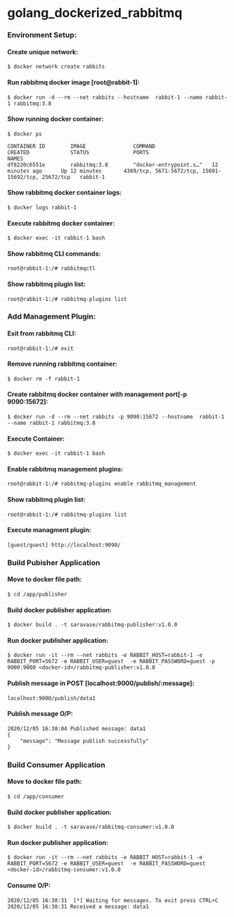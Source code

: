 # golang_dockerized_rabbitmq

### Environment Setup:

#### Create unique network:
    $ docker network create rabbits

#### Run rabbitmq docker image [root@rabbit-1]: 
    $ docker run -d --rm --net rabbits --hostname  rabbit-1 --name rabbit-1 rabbitmq:3.8

#### Show running docker container:
    $ docker ps

    CONTAINER ID        IMAGE               COMMAND                  CREATED             STATUS              PORTS                                                 NAMES
    df8220c6551e        rabbitmq:3.8        "docker-entrypoint.s…"   12 minutes ago      Up 12 minutes       4369/tcp, 5671-5672/tcp, 15691-15692/tcp, 25672/tcp   rabbit-1

#### Show rabbitmq docker container logs:
    $ docker logs rabbit-1

#### Execute rabbitmq docker container:
    $ docker exec -it rabbit-1 bash

#### Show rabbitmq CLI commands:
    root@rabbit-1:/# rabbitmqctl

#### Show rabbitmq plugin list:
    root@rabbit-1:/# rabbitmq-plugins list

### Add Management Plugin:

#### Exit from rabbitmq CLI:
    root@rabbit-1:/# exit

#### Remove running rabbitmq container:
    $ docker rm -f rabbit-1

#### Create rabbitmq docker container with management port[-p 9090:15672]:
    $ docker run -d --rm --net rabbits -p 9090:15672 --hostname  rabbit-1 --name rabbit-1 rabbitmq:3.8

#### Execute Container:
    $ docker exec -it rabbit-1 bash

#### Enable rabbitmq management plugins:
    root@rabbit-1:/# rabbitmq-plugins enable rabbitmq_management

#### Show rabbitmq plugin list:
    root@rabbit-1:/# rabbitmq-plugins list

#### Execute managment plugin:
    [guest/guest] http://localhost:9090/

### Build Pubisher Application

#### Move to docker file path:
    $ cd /app/publisher

#### Build docker publisher application:
    $ docker build . -t saravase/rabbitmq-publisher:v1.0.0

#### Run docker publisher application:
    $ docker run -it --rm --net rabbits -e RABBIT_HOST=rabbit-1 -e RABBIT_PORT=5672 -e RABBIT_USER=guest  -e RABBIT_PASSWORD=guest -p 9000:9000 <docker-id>/rabbitmq-publisher:v1.0.0

#### Publish message in POST [localhost:9000/publish/:message]:
    localhost:9000/publish/data1

#### Publish message O/P:
    2020/12/05 16:38:04 Published message: data1
    {
        "message": "Message publish successfully"
    }

### Build Consumer Application

#### Move to docker file path:
    $ cd /app/consumer

#### Build docker publisher application:
    $ docker build . -t saravase/rabbitmq-consumer:v1.0.0

#### Run docker publisher application:
    $ docker run -it --rm --net rabbits -e RABBIT_HOST=rabbit-1 -e RABBIT_PORT=5672 -e RABBIT_USER=guest  -e RABBIT_PASSWORD=guest <docker-id>/rabbitmq-consumer:v1.0.0

#### Consume O/P:
    2020/12/05 16:38:31  [*] Waiting for messages. To exit press CTRL+C
    2020/12/05 16:38:31 Received a message: data1
